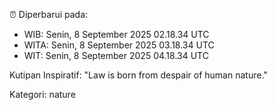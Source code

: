 ⏰ Diperbarui pada:
- WIB: Senin, 8 September 2025 02.18.34 UTC
- WITA: Senin, 8 September 2025 03.18.34 UTC
- WIT: Senin, 8 September 2025 04.18.34 UTC

Kutipan Inspiratif:
"Law is born from despair of human nature."


Kategori: nature

